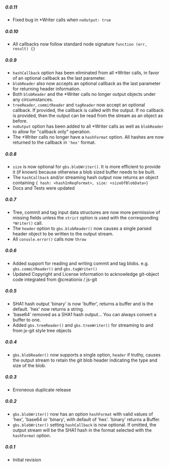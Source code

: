 ##### 0.0.11

* Fixed bug in *Writer calls when `noOutput: true`

##### 0.0.10

* All callbacks now follow standard node signature `function (err, result) {}`

##### 0.0.9

* `hashCallback` option has been eliminated from all *Writer calls, in favor of an optional callback as the last parameter.
* `blobReader` also now accepts an optional callback as the last parameter for returning header information.
* Both `blobReader` and the *Writer calls no longer output objects under any circumstances.
* `treeReader`, `commitReader` and `tagReader` now accept an optional callback. If provided, the callback is called with the output. If no callback is provided, then the output can be read from the stream as an object as before.
* `noOutput` option has been added to all *Writer calls as well as `blobReader` to allow for "callback only" operation.
* The *Writer calls no longer have a `hashFormat` option. All hashes are now returned to the callback in `'hex'` format.

##### 0.0.8

* `size` is now optional for `gbs.blobWriter()`. It is more efficient to provide it (if known) because otherwise a blob sized buffer needs to be built.
* The `hashCallback` and/or streaming hash output now returns an object containing `{ hash: <hashInReqFormat>, size: <sizeOfBlobData>}`
* Docs and Tests were updated

##### 0.0.7

* Tree, commit and tag input data structures are now more permissive of missing fields unless the `strict` option is used with the corresponding `*Writer()` call.
* The `header` option to `gbs.blobReader()` now causes a single parsed header object to be written to the output stream.
* All `console.error()` calls now `throw`

##### 0.0.6

* Added support for reading and writing commit and tag blobs. e.g. `gbs.commitReader()` and `gbs.tagWriter()`
* Updated Copyright and License information to acknowledge git-object code integrated from @creationix / js-git

##### 0.0.5

* SHA1 hash output 'binary' is now 'buffer', returns a buffer and is the default. 'hex' now returns a string.
* 'base64' removed as a SHA1 hash output... You can always convert a buffer to one.
* Added `gbs.treeReader()` and `gbs.treeWriter()` for streaming to and from js-git style tree objects

##### 0.0.4

* `gbs.blobReader()` now supports a single option, `header` if truthy, causes the output stream to retain the git blob header indicating the type and size of the blob.

##### 0.0.3

* Erroneous duplicate release

##### 0.0.2

* `gbs.blobWriter()` now has an option `hashFormat` with valid values of 'hex', 'base64 or 'binary', with default of 'hex'.  'binary' returns a Buffer.
* `gbs.blobWriter()` setting `hashCallback` is now optional. If omitted, the output stream will be the SHA1 hash in the format selected with the `hashFormat` option.

##### 0.0.1

* Initial revision
